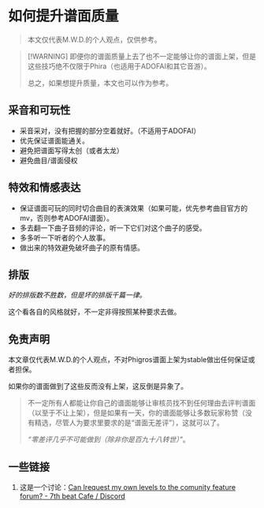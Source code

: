 # 如何提升谱面质量

> 本文仅代表M.W.D.的个人观点，仅供参考。

> [!WARNING] 即便你的谱面质量上去了也不一定能够让你的谱面上架，但是这些技巧绝不仅限于Phira（也适用于ADOFAI和其它音游）。
> 
> 总之，如果想提升质量，本文也可以作为参考。

## 采音和可玩性

* 采音采对，没有把握的部分空着就好。（不适用于ADOFAI）
* 优先保证谱面能通关。
* 避免把谱面写得太创（或者太龙）
* 避免曲目/谱面侵权

## 特效和情感表达

* 保证谱面可玩的同时切合曲目的表演效果（如果可能，优先参考曲目官方的mv，否则参考ADOFAI谱面）。
* 多去翻一下曲子音频的评论，听一下它们对这个曲子的感受。
* 多多听一下听者的个人故事。
* 做出来的特效避免破坏曲子的原有情感。

## 排版

*好的排版数不胜数，但是坏的排版千篇一律。*

这个看各自的风格就好，不一定非得按照某种要求去做。

## 免责声明

本文章仅代表M.W.D.的个人观点，不对Phigros谱面上架为stable做出任何保证或者担保。

如果你的谱面做到了这些反而没有上架，这反倒是异象了。

> 不一定所有人都能让你自己的谱面能够让审核员找不到任何理由去评判谱面（以至于不让上架），但是如果有一天，你的谱面能够让多数玩家称赞（没有精选，尽管人为要求里要求的是“谱面无差评”），这就可以了。
>
> *“零差评几乎不可能做到（除非你是百九十八转世）”*。

## 一些链接

1. 这是一个讨论：[Can Irequest my own levels to the comunity feature forum? - 7th beat Cafe / Discord](https://discord.com/channels/959280727671836682/1410913415559385198)